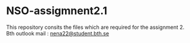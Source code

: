 # NSO-assigmnent2.1
This repository consits the files which are required for the assignment 2. Bth outlook mail : nena22@student.bth.se
